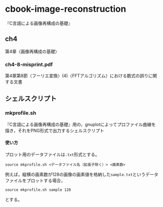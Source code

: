 # cbook-image-reconstruction
『C言語による画像再構成の基礎』

## ch4
第4章〈画像再構成の基礎〉

### ch4-8-misprint.pdf
第4章第8節〈フーリエ変換〉(4)〈FFTアルゴリズム〉における数式の誤りに関する文書

## シェルスクリプト

### mkprofile.sh
『C言語による画像再構成の基礎』用の，gnuplotによってプロファイル曲線を描き，それをPNG形式で出力するシェルスクリプト

#### 使い方
プロット用のデータファイルは`.txt`形式とする。

```
source mkprofile.sh <データファイル名（拡張子除く）> <画素数>
```

例えば，縦横の画素数が128の画像の画素値を格納した`sample.txt`というデータファイルをプロットする場合，
```
source mkprofile.sh sample 128
```
とする。
